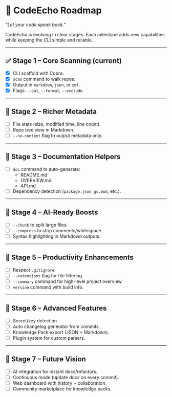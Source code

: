 # 🚀 CodeEcho Roadmap
*"Let your code speak back."*

CodeEcho is evolving in clear stages. Each milestone adds new capabilities while keeping the CLI simple and reliable.

---

## ✅ Stage 1 – Core Scanning (current)
- [x] CLI scaffold with Cobra.
- [x] `scan` command to walk repos.
- [x] Output in `markdown`, `json`, or `xml`.
- [x] Flags: `--out`, `--format`, `--exclude`.

---

## 🔹 Stage 2 – Richer Metadata
- [ ] File stats (size, modified time, line count).
- [ ] Repo tree view in Markdown.
- [ ] `--no-content` flag to output metadata only.

---

## 🔹 Stage 3 – Documentation Helpers
- [ ] `doc` command to auto-generate:
  - README.md
  - OVERVIEW.md
  - API.md
- [ ] Dependency detection (`package.json`, `go.mod`, etc.).

---

## 🔹 Stage 4 – AI-Ready Boosts
- [ ] `--chunk` to split large files.
- [ ] `--compress` to strip comments/whitespace.
- [ ] Syntax highlighting in Markdown outputs.

---

## 🔹 Stage 5 – Productivity Enhancements
- [ ] Respect `.gitignore`.
- [ ] `--extensions` flag for file filtering.
- [ ] `--summary` command for high-level project overview.
- [ ] `version` command with build info.

---

## 🔹 Stage 6 – Advanced Features
- [ ] Secret/key detection.
- [ ] Auto changelog generator from commits.
- [ ] Knowledge Pack export (JSON + Markdown).
- [ ] Plugin system for custom parsers.

---

## 🔹 Stage 7 – Future Vision
- [ ] AI integration for instant docs/refactors.
- [ ] Continuous mode (update docs on every commit).
- [ ] Web dashboard with history + collaboration.
- [ ] Community marketplace for knowledge packs.
